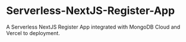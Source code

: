 # Serverless-NextJS-Register-App
A Serverless NextJS Register App integrated with MongoDB Cloud and Vercel to deployment.
